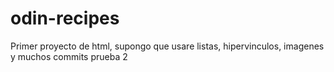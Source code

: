 # odin-recipes
Primer proyecto de html, supongo que usare listas, hipervinculos, imagenes y muchos commits
prueba 2
